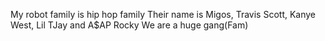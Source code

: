 My robot family is hip hop family
Their name is Migos, Travis Scott, Kanye West, Lil TJay and A$AP Rocky
We are a huge gang(Fam)
